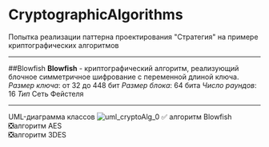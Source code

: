 # CryptographicAlgorithms
Попытка реализации паттерна проектирования "Стратегия" на примере криптографических алгоритмов
____
##Blowfish
**Blowfish** - криптографический алгоритм, реализующий блочное симметричное шифрование с переменной длиной ключа.
*Размер ключа*: от 32 до 448 бит
*Размер блока*: 64 бита
*Число раундов*: 16
*Тип* Сеть Фейстеля
____
UML-диаграмма классов
![uml_cryptoAlg_0](https://user-images.githubusercontent.com/80464776/111818420-335a0c00-88f0-11eb-9973-18246044e56b.png)
:white_check_mark: алгоритм Blowfish   
:negative_squared_cross_mark:алгоритм AES   
:negative_squared_cross_mark:алгоритм 3DES   
